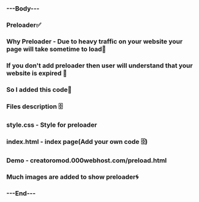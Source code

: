 ### ---Body---
### Preloader✅
### Why Preloader - Due to heavy traffic on your website your page will take sometime to load📢
### If you don't add preloader then user will understand that your website is expired 🥺
### So I added this code🧰
### Files description 🗄️
### style.css - Style for preloader
### index.html - index page(Add your own code 🗄️)
### Demo - creatoromod.000webhost.com/preload.html
### Much images are added to show preloader🌀
### ---End---
